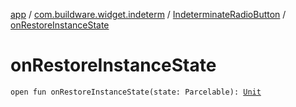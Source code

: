 [app](../../index.md) / [com.buildware.widget.indeterm](../index.md) / [IndeterminateRadioButton](index.md) / [onRestoreInstanceState](.)

# onRestoreInstanceState

`open fun onRestoreInstanceState(state: Parcelable): `[`Unit`](https://kotlinlang.org/api/latest/jvm/stdlib/kotlin/-unit/index.html)